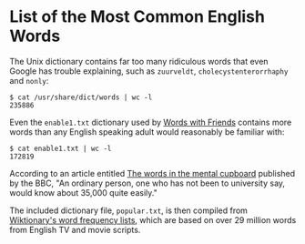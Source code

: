 List of the Most Common English Words
=====================================

The Unix dictionary contains far too many ridiculous words that even Google has
trouble explaining, such as `zuurveldt`, `cholecystenterorrhaphy` and `nonly`:

    $ cat /usr/share/dict/words | wc -l
    235886

Even the `enable1.txt` dictionary used by [Words with Friends](r) contains
more words than any English speaking adult would reasonably be familiar with:

    $ cat enable1.txt | wc -l
    172819

According to an article entitled [The words in the mental cupboard]
published by the BBC, "An ordinary person, one who has not been to university
say, would know about 35,000 quite easily."

The included dictionary file, `popular.txt`, is then compiled from
[Wiktionary's word frequency lists], which are based on over 29 million words
from English TV and movie scripts.

[Words with Friends]: http://www.wordswithfriends.com/
[The words in the mental cupboard]: http://news.bbc.co.uk/2/hi/uk_news/magazine/8013859.stm
[Wiktionary's word frequency lists]: http://en.wiktionary.org/wiki/Wiktionary:Frequency_lists#English
